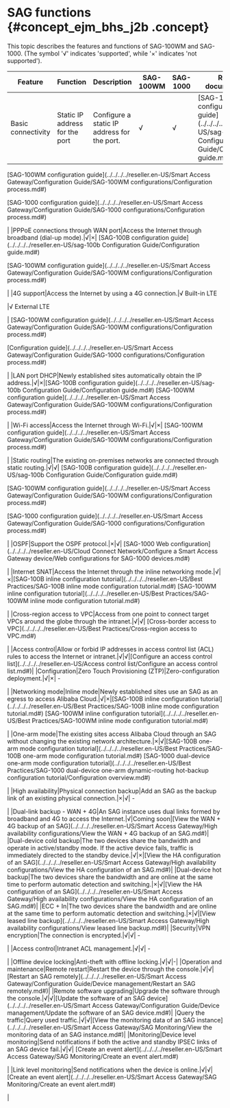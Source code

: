 # SAG functions {#concept_ejm_bhs_j2b .concept}

This topic describes the features and functions of SAG-100WM and SAG-1000. \(The symbol '√' indicates 'supported', while '×' indicates 'not supported'\).

|Feature|Function|Description|SAG-100WM|SAG-1000|Related documentation|
|-------|--------|-----------|---------|--------|---------------------|
|Basic connectivity|Static IP address for the port|Configure a static IP address for the port.|√|√| [SAG-100B configuration guide](../../../../reseller.en-US/sag-100b Configuration Guide/Configuration guide.md#)

 [SAG-100WM configuration guide](../../../../reseller.en-US/Smart Access Gateway/Configuration Guide/SAG-100WM configurations/Configuration process.md#)

 [SAG-1000 configuration guide](../../../../reseller.en-US/Smart Access Gateway/Configuration Guide/SAG-1000 configurations/Configuration process.md#)

 |
|PPPoE connections through WAN port|Access the Internet through broadband \(dial-up mode\).|√|×| [SAG-100B configuration guide](../../../../reseller.en-US/sag-100b Configuration Guide/Configuration guide.md#)

 [SAG-100WM configuration guide](../../../../reseller.en-US/Smart Access Gateway/Configuration Guide/SAG-100WM configurations/Configuration process.md#)

 |
|4G support|Access the Internet by using a 4G connection.|√ Built-in LTE

 |√ External LTE

 | [SAG-100WM configuration guide](../../../../reseller.en-US/Smart Access Gateway/Configuration Guide/SAG-100WM configurations/Configuration process.md#)

 [Configuration guide](../../../../reseller.en-US/Smart Access Gateway/Configuration Guide/SAG-1000 configurations/Configuration process.md#)

 |
|LAN port DHCP|Newly established sites automatically obtain the IP address.|√|×|[SAG-100B configuration guide](../../../../reseller.en-US/sag-100b Configuration Guide/Configuration guide.md#) [SAG-100WM configuration guide](../../../../reseller.en-US/Smart Access Gateway/Configuration Guide/SAG-100WM configurations/Configuration process.md#)

 |
|Wi-Fi access|Access the Internet through Wi-Fi.|√|×| [SAG-100WM configuration guide](../../../../reseller.en-US/Smart Access Gateway/Configuration Guide/SAG-100WM configurations/Configuration process.md#)

 |
|Static routing|The existing on-premises networks are connected through static routing.|√|√| [SAG-100B configuration guide](../../../../reseller.en-US/sag-100b Configuration Guide/Configuration guide.md#)

 [SAG-100WM configuration guide](../../../../reseller.en-US/Smart Access Gateway/Configuration Guide/SAG-100WM configurations/Configuration process.md#)

 [SAG-1000 configuration guide](../../../../reseller.en-US/Smart Access Gateway/Configuration Guide/SAG-1000 configurations/Configuration process.md#)

 |
|OSPF|Support the OSPF protocol.|×|√| [SAG-1000 Web configuration](../../../../reseller.en-US/Cloud Connect Network/Configure a Smart Access Gateway device/Web configurations for SAG-1000 devices.md#)

 |
|Internet SNAT|Access the Internet through the inline networking mode.|√|×|[SAG-100B inline configuration tutorial](../../../../reseller.en-US/Best Practices/SAG-100B inline mode configuration tutorial.md#) [SAG-100WM inline configuration tutorial](../../../../reseller.en-US/Best Practices/SAG-100WM inline mode configuration tutorial.md#)

 |
|Cross-region access to VPC|Access from one point to connect target VPCs around the globe through the intranet.|√|√| [Cross-border access to VPC](../../../../reseller.en-US/Best Practices/Cross-region access to VPC.md#)

 |
|Access control|Allow or forbid IP addresses in access control list \(ACL\) rules to access the Internet or intranet.|√|√|[Configure an access control list](../../../../reseller.en-US/Access control list/Configure an access control list.md#)|
|Configuration|Zero Touch Provisioning \(ZTP\)|Zero-configuration deployment.|√|×| -

 |
|Networking mode|Inline mode|Newly established sites use an SAG as an egress to access Alibaba Cloud.|√|×|[SAG-100B inline configuration tutorial](../../../../reseller.en-US/Best Practices/SAG-100B inline mode configuration tutorial.md#) [SAG-100WM inline configuration tutorial](../../../../reseller.en-US/Best Practices/SAG-100WM inline mode configuration tutorial.md#)

 |
|One-arm mode|The existing sites access Alibaba Cloud through an SAG without changing the existing network architecture.|×|√|[SAG-100B one-arm mode configuration tutorial](../../../../reseller.en-US/Best Practices/SAG-100B one-arm mode configuration tutorial.md#) [SAG-1000 dual-device one-arm mode configuration tutorial](../../../../reseller.en-US/Best Practices/SAG-1000 dual-device one-arm dynamic-routing hot-backup configuration tutorial/Configuration overview.md#)

 |
|High availability|Physical connection backup|Add an SAG as the backup link of an existing physical connection.|×|√| -

 |
|Dual-link backup - WAN + 4G|An SAG instance uses dual links formed by broadband and 4G to access the Internet.|√|Coming soon|[View the WAN + 4G backup of an SAG](../../../../reseller.en-US/Smart Access Gateway/High availability configurations/View the WAN + 4G backup of an SAG.md#)|
|Dual-device cold backup|The two devices share the bandwidth and operate in active/standby mode. If the active device fails, traffic is immediately directed to the standby device.|√|×|[View the HA configuration of an SAG](../../../../reseller.en-US/Smart Access Gateway/High availability configurations/View the HA configuration of an SAG.md#)|
|Dual-device hot backup|The two devices share the bandwidth and are online at the same time to perform automatic detection and switching.|×|√|[View the HA configuration of an SAG](../../../../reseller.en-US/Smart Access Gateway/High availability configurations/View the HA configuration of an SAG.md#)|
|ECC + In|The two devices share the bandwidth and are online at the same time to perform automatic detection and switching.|×|√|[View leased line backup](../../../../reseller.en-US/Smart Access Gateway/High availability configurations/View leased line backup.md#)|
|Security|VPN encryption|The connection is encrypted.|√|√| -

 |
|Access control|Intranet ACL management.|√|√| -

 |
|Offline device locking|Anti-theft with offline locking.|√|√|-|
|Operation and maintenance|Remote restart|Restart the device through the console.|√|√|[Restart an SAG remotely](../../../../reseller.en-US/Smart Access Gateway/Configuration Guide/Device management/Restart an SAG remotely.md#)|
|Remote software upgrading|Upgrade the software through the console.|√|√|[Update the software of an SAG device](../../../../reseller.en-US/Smart Access Gateway/Configuration Guide/Device management/Update the software of an SAG device.md#)|
|Query the traffic|Query used traffic.|√|√|[View the monitoring data of an SAG instance](../../../../reseller.en-US/Smart Access Gateway/SAG Monitoring/View the monitoring data of an SAG instance.md#)|
|Monitoring|Device level monitoring|Send notifications if both the active and standby IPSEC links of an SAG device fail.|√|√| [Create an event alert](../../../../reseller.en-US/Smart Access Gateway/SAG Monitoring/Create an event alert.md#)

 |
|Link level monitoring|Send notifications when the device is online.|√|√| [Create an event alert](../../../../reseller.en-US/Smart Access Gateway/SAG Monitoring/Create an event alert.md#)

 |


